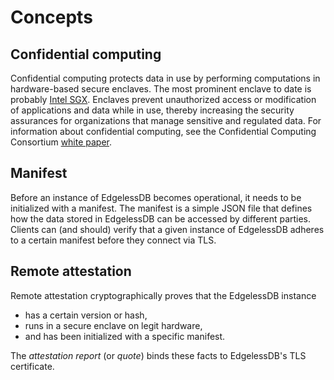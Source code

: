 # Concepts

## Confidential computing
Confidential computing protects data in use by performing computations in hardware-based secure enclaves. The most prominent enclave to date is probably [Intel SGX](https://www.intel.de/content/www/de/de/architecture-and-technology/software-guard-extensions.html).
Enclaves prevent unauthorized access or modification of applications and data while in use, thereby increasing the security assurances for organizations that manage sensitive and regulated data.
For information about confidential computing, see the Confidential Computing Consortium [white paper](https://confidentialcomputing.io/white-papers/).

## Manifest
Before an instance of EdgelessDB becomes operational, it needs to be initialized with a manifest. The manifest is a simple JSON file that defines how the data stored in EdgelessDB can be accessed by different parties. Clients can (and should) verify that a given instance of EdgelessDB adheres to a certain manifest before they connect via TLS.

## Remote attestation
Remote attestation cryptographically proves that the EdgelessDB instance
* has a certain version or hash,
* runs in a secure enclave on legit hardware,
* and has been initialized with a specific manifest.

The *attestation report* (or *quote*) binds these facts to EdgelessDB's TLS certificate.

